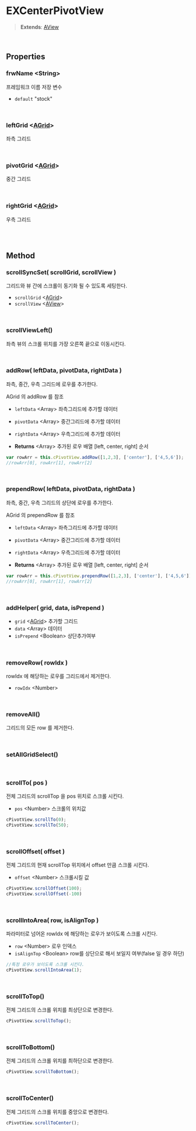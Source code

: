 # EXCenterPivotView
> **Extends**: [AView](./../afc/AView.md)

<br/>

## Properties

### frwName \<String>

프레임워크 이름 저장 변수

- `default` "stock"

<br/>

### leftGrid \<[AGrid](./../afc/AGrid.md)>

좌측 그리드

<br/>

### pivotGrid \<[AGrid](./../afc/AGrid.md)>

중간 그리드

<br/>

### rightGrid \<[AGrid](./../afc/AGrid.md)>

우측 그리드

<br/>
<br/>

## Method

### scrollSyncSet( scrollGrid, scrollView )

그리드와 뷰 간에 스크롤이 동기화 될 수 있도록 세팅한다.

- `scrollGrid` \<[AGrid](./../afc/AGrid.md)>
- `scrollView` \<[AView](./../afc/AView.md)>


<br/>

### scrollViewLeft()

좌측 뷰의 스크롤 위치를 가장 오른쪽 끝으로 이동시킨다.

<br/>

### addRow( leftData, pivotData, rightData )

좌측, 중간, 우측 그리드에 로우를 추가한다.

AGrid 의 addRow 를 참조

* `leftData` \<Array> 좌측그리드에 추가할 데이터
* `pivotData` \<Array> 중간그리드에 추가할 데이터
* `rightData` \<Array> 우측그리드에 추가할 데이터

* **Returns** \<Array> 추가된 로우 배열 [left, center, right] 순서

```js
var rowArr = this.cPivotView.addRow([1,2,3], ['center'], ['4,5,6']);
//rowArr[0], rowArr[1], rowArr[2]
```

<br/>

### prependRow( leftData, pivotData, rightData )

좌측, 중간, 우측 그리드의 상단에 로우를 추가한다.

AGrid 의 prependRow 를 참조

* `leftData` \<Array> 좌측그리드에 추가할 데이터
* `pivotData` \<Array> 중간그리드에 추가할 데이터
* `rightData` \<Array> 우측그리드에 추가할 데이터

* **Returns** \<Array> 추가된 로우 배열 [left, center, right] 순서

```js
var rowArr = this.cPivotView.prependRow([1,2,3], ['center'], ['4,5,6']);
//rowArr[0], rowArr[1], rowArr[2]
```

<br/>

### addHelper( grid, data, isPrepend )



* `grid` \<[AGrid](./../afc/AGrid.md)> 추가할 그리드
* `data` \<Array> 데이터
* `isPrepend` \<Boolean> 상단추가여부

<br/>

### removeRow( rowIdx )

rowIdx 에 해당하는 로우를 그리드에서 제거한다.

* `rowIdx` \<Number>

<br/>

### removeAll()

그리드의 모든 row 를 제거한다.

<br/>

### setAllGridSelect()


<br/>

### scrollTo( pos )

전체 그리드의 scrollTop 을 pos 위치로 스크롤 시킨다.

* `pos` \<Number> 스크롤의 위치값

```js
cPivotView.scrollTo(0);
cPivotView.scrollTo(50);
```

<br/>

### scrollOffset( offset )

전체 그리드의 현재 scrollTop 위치에서 offset 만큼 스크롤 시킨다.

* `offset` \<Number> 스크롤시킬 값

```js
cPivotView.scrollOffset(100);
cPivotView.scrollOffset(-100)
```


<br/>

### scrollIntoArea( row, isAlignTop )

파라미터로 넘어온 rowIdx 에 해당하는 로우가 보이도록 스크롤 시킨다.

* `row` \<Number> 로우 인덱스
* `isAlignTop` \<Boolean> row를 상단으로 해서 보일지 여부(false 일 경우 하단)

```js
//특정 로우가 보이도록 스크롤 시킨다.
cPivotView.scrollIntoArea(1);
```

<br/>

### scrollToTop()

전체 그리드의 스크롤 위치를 최상단으로 변경한다.

```js
cPivotView.scrollToTop();
```

<br/>

### scrollToBottom()

전체 그리드의 스크롤 위치를 최하단으로 변경한다.

```js
cPivotView.scrollToBottom();
```

<br/>

### scrollToCenter()

전체 그리드의 스크롤 위치를 중앙으로 변경한다.

```js
cPivotView.scrollToCenter();
```

<br/>
